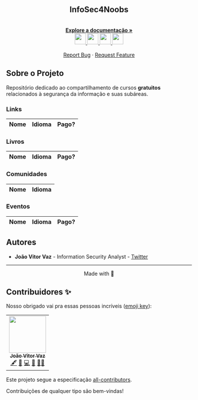 <!-- Title -->

<p align="center">
  <h2 align="center">InfoSec4Noobs</h2>
  
  <p align="center">
    <br />
    <a href="#ROADMAP"><strong>Explore a documentação »</strong></a>
    <br />
    <a  href="/portugue/">
    <img src="https://hatscripts.github.io/circle-flags/flags/br.svg" width="30">
    </a>
    <a  href="/enlgish/">
    <img src="https://hatscripts.github.io/circle-flags/flags/us.svg" width="30">
    </a>
    <a  href="/french/">
    <img src="https://hatscripts.github.io/circle-flags/flags/fr.svg" width="30">
    </a>
    <a  href="../german/">
    <img src="https://hatscripts.github.io/circle-flags/flags/de.svg" width="30">
    </a>
    <br />
    <br />
    <a href="link-para-abrir-issue">Report Bug</a>
    ·
    <a href="link-para-abrir-issue">Request Feature</a>
  </p>
</p>
    
 <!-- ABOUT THE PROJECT -->

## Sobre o Projeto
Repositório dedicado ao compartilhamento de cursos **gratuitos** relacionados à segurança da informação e suas subáreas.

<!-- ROADMAP OF PROJECT -->


### Links
| Nome  | Idioma | Pago? |
|:--    |:--:    |:--:   |


### Livros
| Nome  | Idioma | Pago? |
|:--    |:--:    |:--:   |


### Comunidades
| Nome  | Idioma |
|:--    |:--:    |


### Eventos
| Nome  | Idioma | Pago? |
|:--    |:--:    |:--:   |
<!-- CONTRIBUTING -->


## Autores

- **João Vitor Vaz** - Information Security Analyst - [Twitter](https://twitter.com/jvklj)

---


<p align="center">Made with 💜</p>

## Contribuidores ✨

Nosso obrigado vai pra essas pessoas incríveis ([emoji key](https://allcontributors.org/docs/en/emoji-key)):

<!-- ALL-CONTRIBUTORS-LIST:START - Do not remove or modify this section -->
<!-- prettier-ignore-start -->
<!-- markdownlint-disable -->

<table>
  <tr>
     <td align="center"><a href="https://github.com/jvklj"><img src="https://avatars.githubusercontent.com/u/57420463?s=400&v=4" width="100px;" alt=""/><br /><sub><b>João Vitor Vaz</b></sub></a><br />
     <a href="#content-jvklj" title="Content">🖋</a> 
     <a href="https://github.com/jvklj/InfoSec4Noobs/commits?author=jvklj" title="Documentation">📖</a> 
     <a href="https://github.com/jvklj/InfoSec4Noobs/commits?author=jvklj" title="Code">💻</a> <a href="#maintenance-jvklj" title="Maintenance">🚧</a> 
     <a href="#mentoring-jvklj" title="Mentoring">🧑‍🏫</a>
     </td>

  </tr>
</table>


<!-- markdownlint-enable -->
<!-- prettier-ignore-end -->

<!-- ALL-CONTRIBUTORS-LIST:END -->

Este projeto segue a especificação [all-contributors](https://github.com/all-contributors/all-contributors).
<p>Contribuições de qualquer tipo são bem-vindas!</p>